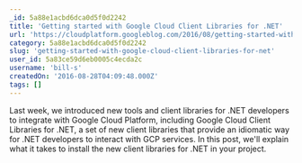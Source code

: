 ```yaml
---
_id: 5a88e1acbd6dca0d5f0d2242
title: 'Getting started with Google Cloud Client Libraries for .NET'
url: 'https://cloudplatform.googleblog.com/2016/08/getting-started-with-Google-Cloud-Client-Libraries-for-.NET.html'
category: 5a88e1acbd6dca0d5f0d2242
slug: 'getting-started-with-google-cloud-client-libraries-for-net'
user_id: 5a83ce59d6eb0005c4ecda2c
username: 'bill-s'
createdOn: '2016-08-28T04:09:48.000Z'
tags: []
---
```


Last week, we introduced new tools and client libraries for .NET developers to integrate with Google Cloud Platform, including Google Cloud Client Libraries for .NET, a set of new client libraries that provide an idiomatic way for .NET developers to interact with GCP services. In this post, we'll explain what it takes to install the new client libraries for .NET in your project.
